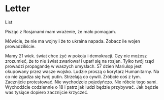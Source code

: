 # Letter
List

Pisząc z Rosjanami mam wrażenie, że mało pomagam.

Mówicie, że nie ma wojny i że to ukraina napada. Zobacz ile wojen prowadziliście.


Mamy 21 wiek. świat chce żyć w pokoju i demokracji.
Czy nie możesz zrozumieć, że to nie świat zwariował i uparł się na rosjan. Tylko twój rząd prowadzi propagandę w waszych umysłach. 57 dzień Mariulop jest okupowany przez wasze wojsko. Ludzie proszą o korytarz Humanitarny. Na co nie zgadza się twój putin. Strzelają co cywili. Zróbcie coś z tym. Zacznijcie protestować. Nie wychodźcie pojedyńczo. Nie róbcie tego sami. Wychodźcie codziennie o 18 i patrz jak ludzi będzie przybywać. Jak będzie was tysiące dopiero zacznijcie krzyczeć.
